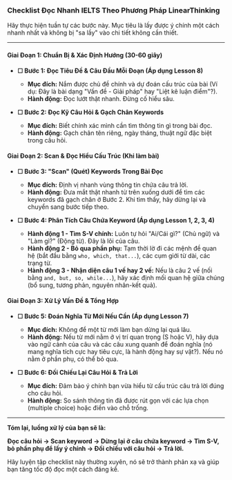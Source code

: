 ### **Checklist Đọc Nhanh IELTS Theo Phương Pháp LinearThinking**

Hãy thực hiện tuần tự các bước này. Mục tiêu là lấy được ý chính một cách nhanh nhất và không bị "sa lầy" vào chi tiết không cần thiết.

---

#### **Giai Đoạn 1: Chuẩn Bị & Xác Định Hướng (30-60 giây)**

*   **☐ Bước 1: Đọc Tiêu Đề & Câu Đầu Mỗi Đoạn (Áp dụng Lesson 8)**
    *   **Mục đích:** Nắm được chủ đề chính và dự đoán cấu trúc của bài (Ví dụ: Đây là bài dạng "Vấn đề - Giải pháp" hay "Liệt kê luận điểm"?).
    *   **Hành động:** Đọc lướt thật nhanh. Đừng cố hiểu sâu.

*   **☐ Bước 2: Đọc Kỹ Câu Hỏi & Gạch Chân Keywords**
    *   **Mục đích:** Biết chính xác mình cần tìm thông tin gì trong bài đọc.
    *   **Hành động:** Gạch chân tên riêng, ngày tháng, thuật ngữ đặc biệt trong câu hỏi.

#### **Giai Đoạn 2: Scan & Đọc Hiểu Cấu Trúc (Khi làm bài)**

*   **☐ Bước 3: "Scan" (Quét) Keywords Trong Bài Đọc**
    *   **Mục đích:** Định vị nhanh vùng thông tin chứa câu trả lời.
    *   **Hành động:** Đưa mắt thật nhanh từ trên xuống dưới để tìm các keywords đã gạch chân ở Bước 2. Khi tìm thấy, hãy dừng lại và chuyển sang bước tiếp theo.

*   **☐ Bước 4: Phân Tích Câu Chứa Keyword (Áp dụng Lesson 1, 2, 3, 4)**
    *   **Hành động 1 - Tìm S-V chính:** Luôn tự hỏi "Ai/Cái gì?" (Chủ ngữ) và "Làm gì?" (Động từ). Đây là lõi của câu.
    *   **Hành động 2 - Bỏ qua phần phụ:** Tạm thời lờ đi các mệnh đề quan hệ (bắt đầu bằng `who, which, that...`), các cụm giới từ dài, các trạng từ.
    *   **Hành động 3 - Nhận diện câu 1 vế hay 2 vế:** Nếu là câu 2 vế (nối bằng `and, but, so, while...`), hãy xác định mối quan hệ giữa chúng (bổ sung, tương phản, nguyên nhân-kết quả).

#### **Giai Đoạn 3: Xử Lý Vấn Đề & Tổng Hợp**

*   **☐ Bước 5: Đoán Nghĩa Từ Mới Nếu Cần (Áp dụng Lesson 7)**
    *   **Mục đích:** Không để một từ mới làm bạn dừng lại quá lâu.
    *   **Hành động:** Nếu từ mới nằm ở vị trí quan trọng (S hoặc V), hãy dựa vào ngữ cảnh của câu và các câu xung quanh để đoán nghĩa (nó mang nghĩa tích cực hay tiêu cực, là hành động hay sự vật?). Nếu nó nằm ở phần phụ, có thể bỏ qua.

*   **☐ Bước 6: Đối Chiếu Lại Câu Hỏi & Trả Lời**
    *   **Mục đích:** Đảm bảo ý chính bạn vừa hiểu từ cấu trúc câu trả lời đúng cho câu hỏi.
    *   **Hành động:** So sánh thông tin đã được rút gọn với các lựa chọn (multiple choice) hoặc điền vào chỗ trống.

---

**Tóm lại, luồng xử lý của bạn sẽ là:**

**Đọc câu hỏi → Scan keyword → Dừng lại ở câu chứa keyword → Tìm S-V, bỏ phần phụ để lấy ý chính → Đối chiếu với câu hỏi → Trả lời.**

Hãy luyện tập checklist này thường xuyên, nó sẽ trở thành phản xạ và giúp bạn tăng tốc độ đọc một cách đáng kể.
